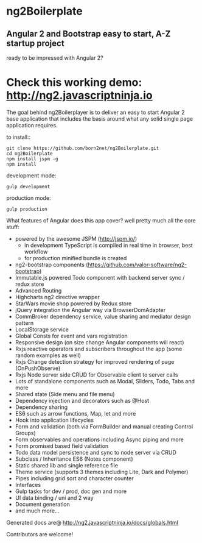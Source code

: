 ng2Boilerplate
=====================

Angular 2 and Bootstrap easy to start, A-Z startup project
----------------

ready to be impressed with Angular 2?


Check this working demo: http://ng2.javascriptninja.io
====

The goal behind ng2Boilerplayer is to deliver an easy to start Angular 2 base application that includes the basis around what any solid single page application requires.

to install::
```             
git clone https://github.com/born2net/ng2Boilerplate.git
cd ng2Boilerplate
npm install jspm -g
npm install
```

development mode:
```
gulp development
```

production mode:
```
gulp production
```

What features of Angular does this app cover? well pretty much all the core stuff:

- powered by the awesome JSPM (http://jspm.io/)
    - in development TypeScript is compiled in real time in browser, best workflow
    - for production minified bundle is created
- ng2-bootstrap components (https://github.com/valor-software/ng2-bootstrap)
- Immutable.js powered Todo component with backend server sync / redux store
- Advanced Routing
- Highcharts ng2 directive wrapper
- StarWars movie shop powered by Redux store
- jQuery integration the Angular way via BrowserDomAdapter
- CommBroker dependency service, value sharing and mediator design pattern
- LocalStorage service
- Global Consts for event and vars registration
- Responsive design (on size change Angular components will react) 
- Rxjs reactive operators and subscribers throughout the app (some random examples as well)
- Rxjs Change detection strategy for improved rendering of page (OnPushObserve)
- Rxjs Node server side CRUD for Observable client to server calls
- Lots of standalone components such as Modal, Sliders, Todo, Tabs and more
- Shared state (Side menu and file menu)
- Dependency injection and decorators such as @Host
- Dependency sharing
- ES6 such as arrow functions, Map, let and more
- Hook into application lifecycles
- Form and validation (both via FormBuilder and manual creating Control Groups)
- Form observables and operations including Async piping and more
- Form promised based field validation
- Todo data model persistence and sync to node server via CRUD
- Subclass / Inheritance ES6 (Notes component) 
- Static shared lib and single reference file
- Theme service (supports 3 themes including Lite, Dark and Polymer)
- Pipes including grid sort and character counter
- Interfaces
- Gulp tasks for dev / prod, doc gen and more
- UI data binding / uni and 2 way
- Document generation
- and much more...

Generated docs are@ http://ng2.javascriptninja.io/docs/globals.html


Contributors are welcome!





